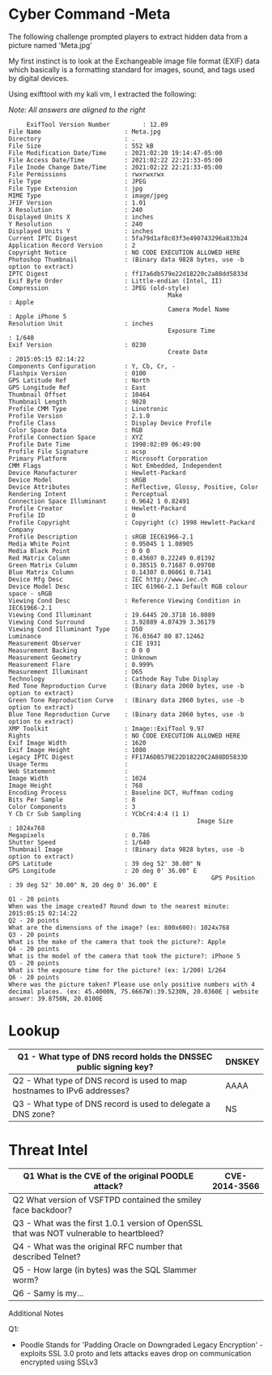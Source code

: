 # Cyber Command -Meta

The following challenge prompted players to extract hidden data from a picture named 'Meta.jpg'

My first instinct is to look at the Exchangeable image file format (EXIF) data which basically is a formatting standard for images, sound, and tags used by digital devices.

Using exifttool with my kali vm, I extracted the following:

*Note: All answers are aligned to the right*

``` exiftool Meta.jpg 
	 ExifTool Version Number         : 12.09
File Name                       : Meta.jpg
Directory                       : .
File Size                       : 552 kB
File Modification Date/Time     : 2021:02:20 19:14:47-05:00
File Access Date/Time           : 2021:02:22 22:21:33-05:00
File Inode Change Date/Time     : 2021:02:22 22:21:33-05:00
File Permissions                : rwxrwxrwx
File Type                       : JPEG
File Type Extension             : jpg
MIME Type                       : image/jpeg
JFIF Version                    : 1.01
X Resolution                    : 240
Displayed Units X               : inches
Y Resolution                    : 240
Displayed Units Y               : inches
Current IPTC Digest             : 5fa79d1af8c03f3e490743296a833b24
Application Record Version      : 2
Copyright Notice                : NO CODE EXECUTION ALLOWED HERE
Photoshop Thumbnail             : (Binary data 9828 bytes, use -b option to extract)
IPTC Digest                     : ff17a6db579e22d18220c2a88dd5833d
Exif Byte Order                 : Little-endian (Intel, II)
Compression                     : JPEG (old-style)
											Make                            : Apple
											Camera Model Name               : Apple iPhone 5
Resolution Unit                 : inches
											Exposure Time                   : 1/640
Exif Version                    : 0230
										    Create Date                     : 2015:05:15 02:14:22
Components Configuration        : Y, Cb, Cr, -
Flashpix Version                : 0100
GPS Latitude Ref                : North
GPS Longitude Ref               : East
Thumbnail Offset                : 10464
Thumbnail Length                : 9828
Profile CMM Type                : Linotronic
Profile Version                 : 2.1.0
Profile Class                   : Display Device Profile
Color Space Data                : RGB
Profile Connection Space        : XYZ
Profile Date Time               : 1998:02:09 06:49:00
Profile File Signature          : acsp
Primary Platform                : Microsoft Corporation
CMM Flags                       : Not Embedded, Independent
Device Manufacturer             : Hewlett-Packard
Device Model                    : sRGB
Device Attributes               : Reflective, Glossy, Positive, Color
Rendering Intent                : Perceptual
Connection Space Illuminant     : 0.9642 1 0.82491
Profile Creator                 : Hewlett-Packard
Profile ID                      : 0
Profile Copyright               : Copyright (c) 1998 Hewlett-Packard Company
Profile Description             : sRGB IEC61966-2.1
Media White Point               : 0.95045 1 1.08905
Media Black Point               : 0 0 0
Red Matrix Column               : 0.43607 0.22249 0.01392
Green Matrix Column             : 0.38515 0.71687 0.09708
Blue Matrix Column              : 0.14307 0.06061 0.7141
Device Mfg Desc                 : IEC http://www.iec.ch
Device Model Desc               : IEC 61966-2.1 Default RGB colour space - sRGB
Viewing Cond Desc               : Reference Viewing Condition in IEC61966-2.1
Viewing Cond Illuminant         : 19.6445 20.3718 16.8089
Viewing Cond Surround           : 3.92889 4.07439 3.36179
Viewing Cond Illuminant Type    : D50
Luminance                       : 76.03647 80 87.12462
Measurement Observer            : CIE 1931
Measurement Backing             : 0 0 0
Measurement Geometry            : Unknown
Measurement Flare               : 0.999%
Measurement Illuminant          : D65
Technology                      : Cathode Ray Tube Display
Red Tone Reproduction Curve     : (Binary data 2060 bytes, use -b option to extract)
Green Tone Reproduction Curve   : (Binary data 2060 bytes, use -b option to extract)
Blue Tone Reproduction Curve    : (Binary data 2060 bytes, use -b option to extract)
XMP Toolkit                     : Image::ExifTool 9.97
Rights                          : NO CODE EXECUTION ALLOWED HERE
Exif Image Width                : 1620
Exif Image Height               : 1080
Legacy IPTC Digest              : FF17A6DB579E22D18220C2A88DD5833D
Usage Terms                     : 
Web Statement                   : 
Image Width                     : 1024
Image Height                    : 768
Encoding Process                : Baseline DCT, Huffman coding
Bits Per Sample                 : 8
Color Components                : 3
Y Cb Cr Sub Sampling            : YCbCr4:4:4 (1 1)
													Image Size                      : 1024x768
Megapixels                      : 0.786
Shutter Speed                   : 1/640
Thumbnail Image                 : (Binary data 9828 bytes, use -b option to extract)
GPS Latitude                    : 39 deg 52' 30.00" N
GPS Longitude                   : 20 deg 0' 36.00" E
					                                	GPS Position                    : 39 deg 52' 30.00" N, 20 deg 0' 36.00" E
```



```ASCII
Q1 - 20 points
When was the image created? Round down to the nearest minute: 2015:05:15 02:14:22
Q2 - 20 points
What are the dimensions of the image? (ex: 800x600): 1024x768
Q3 - 20 points
What is the make of the camera that took the picture?: Apple
Q4 - 20 points
What is the model of the camera that took the picture?: iPhone 5
Q5 - 20 points
What is the exposure time for the picture? (ex: 1/200) 1/264
Q6 - 20 points
Where was the picture taken? Please use only positive numbers with 4 decimal places. (ex: 45.4000N, 75.6667W):39.5230N, 20.0360E | website answer: 39.8750N, 20.0100E 
```

# Lookup 

| Q1 - What type of DNS record holds the DNSSEC public signing key? | DNSKEY |
| ------------------------------------------------------------ | ------ |
| Q2 - What type of DNS record is used to map hostnames to IPv6 addresses? | AAAA   |
| Q3 - What type of DNS record is used to delegate a DNS zone? | NS     |



# Threat Intel

| Q1 What is the CVE of the original POODLE attack?            | CVE-2014-3566 |
| ------------------------------------------------------------ | ------------- |
| Q2 What version of VSFTPD contained the smiley face backdoor? |               |
| Q3 - What was the first 1.0.1 version of OpenSSL that was NOT vulnerable to heartbleed? |               |
| Q4 - What was the original RFC number that described Telnet? |               |
| Q5 - How large (in bytes) was the SQL Slammer worm?          |               |
| Q6 - Samy is my...                                           |               |

Additional Notes

Q1: 

* Poodle Stands for 'Padding Oracle on Downgraded Legacy Encryption' - exploits SSL 3.0 proto and lets attacks eaves drop on communication encrypted using SSLv3

